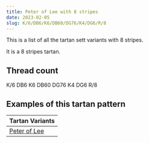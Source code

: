 ```yaml
---
title: Peter of Lee with 8 stripes
date: 2023-02-05
slug: K/6/DB6/K6/DB60/DG76/K4/DG6/R/8
---
```

This is a list of all the tartan sett variants with 8 stripes.

It is a 8 stripes tartan.


## Thread count
K/6 DB6 K6 DB60 DG76 K4 DG6 R/8

## Examples of this tartan pattern

| Tartan Variants |
|---------------|
| [Peter of Lee](/variants/k/6/db6/k6/db60/dg76/k4/dg6/r/8-db000050-dg003000-k000000-rc00000)||
